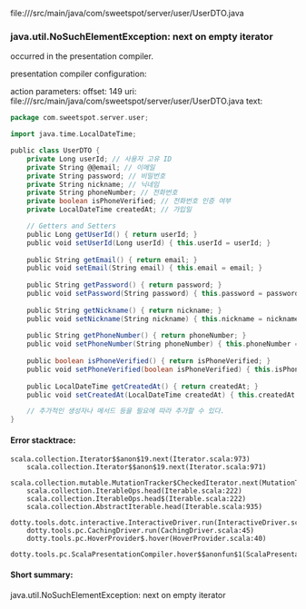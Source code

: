 file://<WORKSPACE>/src/main/java/com/sweetspot/server/user/UserDTO.java
### java.util.NoSuchElementException: next on empty iterator

occurred in the presentation compiler.

presentation compiler configuration:


action parameters:
offset: 149
uri: file://<WORKSPACE>/src/main/java/com/sweetspot/server/user/UserDTO.java
text:
```scala
package com.sweetspot.server.user;

import java.time.LocalDateTime;

public class UserDTO {
    private Long userId; // 사용자 고유 ID
    private String @@email; // 이메일
    private String password; // 비밀번호
    private String nickname; // 닉네임
    private String phoneNumber; // 전화번호
    private boolean isPhoneVerified; // 전화번호 인증 여부
    private LocalDateTime createdAt; // 가입일

    // Getters and Setters
    public Long getUserId() { return userId; }
    public void setUserId(Long userId) { this.userId = userId; }
    
    public String getEmail() { return email; } 
    public void setEmail(String email) { this.email = email; }
    
    public String getPassword() { return password; } 
    public void setPassword(String password) { this.password = password; }
    
    public String getNickname() { return nickname; } 
    public void setNickname(String nickname) { this.nickname = nickname; }
    
    public String getPhoneNumber() { return phoneNumber; } 
    public void setPhoneNumber(String phoneNumber) { this.phoneNumber = phoneNumber; }
    
    public boolean isPhoneVerified() { return isPhoneVerified; } 
    public void setPhoneVerified(boolean isPhoneVerified) { this.isPhoneVerified = isPhoneVerified; }
    
    public LocalDateTime getCreatedAt() { return createdAt; } 
    public void setCreatedAt(LocalDateTime createdAt) { this.createdAt = createdAt; }

    // 추가적인 생성자나 메서드 등을 필요에 따라 추가할 수 있다.
}

```



#### Error stacktrace:

```
scala.collection.Iterator$$anon$19.next(Iterator.scala:973)
	scala.collection.Iterator$$anon$19.next(Iterator.scala:971)
	scala.collection.mutable.MutationTracker$CheckedIterator.next(MutationTracker.scala:76)
	scala.collection.IterableOps.head(Iterable.scala:222)
	scala.collection.IterableOps.head$(Iterable.scala:222)
	scala.collection.AbstractIterable.head(Iterable.scala:935)
	dotty.tools.dotc.interactive.InteractiveDriver.run(InteractiveDriver.scala:164)
	dotty.tools.pc.CachingDriver.run(CachingDriver.scala:45)
	dotty.tools.pc.HoverProvider$.hover(HoverProvider.scala:40)
	dotty.tools.pc.ScalaPresentationCompiler.hover$$anonfun$1(ScalaPresentationCompiler.scala:389)
```
#### Short summary: 

java.util.NoSuchElementException: next on empty iterator